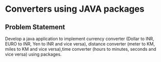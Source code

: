 # Converters using JAVA packages

## Problem Statement
Develop a java application to implement currency converter (Dollar to INR, EURO to INR, Yen to INR and vice versa), distance converter (meter to KM, miles to KM and vice versa),time converter (hours to minutes, seconds and vice versa) using packages.
